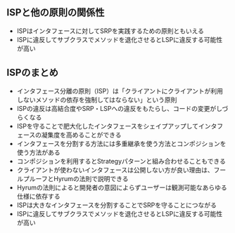 ## ISPと他の原則の関係性

- ISPはインタフェースに対してSRPを実践するための原則ともいえる
- ISPに違反してサブクラスでメソッドを退化させるとLSPに違反する可能性が高い

## ISPのまとめ

- インタフェース分離の原則（ISP）は「クライアントにクライアントが利用しないメソッドの依存を強制してはならない」という原則 
- ISPの違反は高結合度やSRP・LSPへの違反をもたらし、コードの変更がしづらくなる
- ISPを守ることで肥大化したインタフェースをシェイプアップしてインタフェースの凝集度を高めることができる
- インタフェースを分割する方法には多重継承を使う方法とコンポジションを使う方法がある
- コンポジションを利用するとStrategyパターンと組み合わせることもできる
- クライアントが使わないインタフェースは公開しない方が良い理由は、フールプルーフとHyrumの法則で説明できる
- Hyrumの法則によると開発者の意図によらずユーザーは観測可能なあらゆる仕様に依存する
- ISPは大きなインタフェースを分割することでSRPを守ることにつながる
- ISPに違反してサブクラスでメソッドを退化させるとLSPに違反する可能性が高い 